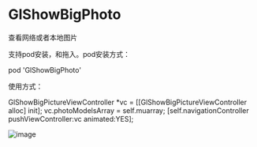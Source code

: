 # GlShowBigPhoto
查看网络或者本地图片

支持pod安装，和拖入。pod安装方式：

pod 'GlShowBigPhoto'

使用方式：

GlShowBigPictureViewController *vc = [[GlShowBigPictureViewController alloc] init];
    vc.photoModelsArray = self.muarray;
    [self.navigationController pushViewController:vc animated:YES];
    

![image](https://github.com/gleeeli/GlShowBigPhoto/blob/master/QQ20181211-182829-HD.gif)
